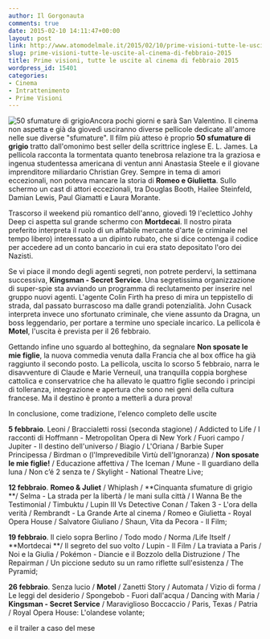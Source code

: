 ```yaml
---
author: Il Gorgonauta
comments: true
date: 2015-02-10 14:11:47+00:00
layout: post
link: http://www.atomodelmale.it/2015/02/10/prime-visioni-tutte-le-uscite-al-cinema-di-febbraio-2015/
slug: prime-visioni-tutte-le-uscite-al-cinema-di-febbraio-2015
title: Prime visioni, tutte le uscite al cinema di febbraio 2015
wordpress_id: 15401
categories:
- Cinema
- Intrattenimento
- Prime Visioni
---
```


![50 sfumature di grigio](http://www.atomodelmale.it/wp-content/uploads/2015/02/50-sfumature-di-grigio-300x191.jpg)Ancora pochi giorni e sarà San Valentino. Il cinema non aspetta e già da giovedì usciranno diverse pellicole dedicate all'amore nelle sue diverse "sfumature". Il film più atteso è proprio **50 sfumature di grigio** tratto dall'omonimo best seller della scrittrice inglese E. L. James. La pellicola racconta la tormentata quanto tenebrosa relazione tra la graziosa e ingenua studentessa americana di ventun anni Anastasia Steele e il giovane imprenditore miliardario Christian Grey. Sempre in tema di amori eccezionali, non poteva mancare la storia di **Romeo e Giulietta**. Sullo schermo un cast di attori eccezionali, tra Douglas Booth, Hailee Steinfeld, Damian Lewis, Paul Giamatti e Laura Morante.

Trascorso il weekend più romantico dell'anno, giovedì 19 l'eclettico Johhy Deep ci aspetta sul grande schermo con **Mortdecai**. Il nostro pirata preferito interpreta il ruolo di un affabile mercante d'arte (e criminale nel tempo libero) interessato a un dipinto rubato, che si dice contenga il codice per accedere ad un conto bancario in cui era stato depositato l'oro dei Nazisti.


Se vi piace il mondo degli agenti segreti, non potrete perdervi, la settimana successiva, **Kingsman - Secret Service**. Una segretissima organizzazione di super-spie sta avviando un programma di reclutamento per inserire nel gruppo nuovi agenti. L'agente Colin Firth ha preso di mira un teppistello di strada, dal passato burrascoso ma dalle grandi potenzialità. John Cusack interpreta invece uno sfortunato criminale, che viene assunto da Dragna, un boss leggendario, per portare a termine uno speciale incarico. La pellicola è **Motel**, l'uscita è prevista per il 26 febbraio.

Gettando infine uno sguardo al botteghino, da segnalare **Non sposate le mie figlie**, la nuova commedia venuta dalla Francia che al box office ha già raggiunto il secondo posto. La pellicola, uscita lo scorso 5 febbraio, narra le disavventure di Claude e Marie Verneuil, una tranquilla coppia borghese cattolica e conservatrice che ha allevato le quattro figlie secondo i principi di tolleranza, integrazione e apertura che sono nei geni della cultura francese. Ma il destino è pronto a metterli a dura prova!



In conclusione, come tradizione, l'elenco completo delle uscite



**5 febbraio**. Leoni / Braccialetti rossi (seconda stagione) / Addicted to Life / I racconti di Hoffmann - Metropolitan Opera di New York / Fuori campo / Jupiter - Il destino dell'universo / Biagio / L'Oriana / Barbie Super Principessa / Birdman o (l'Imprevedibile Virtù dell'Ignoranza) / **Non sposate le mie figlie!** / Educazione affettiva / The Iceman / Mune - Il guardiano della luna / Non c’é 2 senza te / Skylight - National Theatre Live;

**12 febbraio**. **Romeo & Juliet** / Whiplash / **Cinquanta sfumature di grigio **/ Selma - La strada per la libertà / le mani sulla città / I Wanna Be the Testimonial / Timbuktu / Lupin III Vs Detective Conan / Taken 3 - L'ora della verità / Rembrandt - La Grande Arte al cinema / Romeo e Giulietta - Royal Opera House / Salvatore Giuliano / Shaun, Vita da Pecora - Il Film;

**19 febbraio**. Il cielo sopra Berlino / Todo modo / Norma /Life Itself / **Mortdecai **/ Il segreto del suo volto / Lupin - Il Film / La traviata a Paris / Noi e la Giulia / Pokémon - Diancie e il Bozzolo della Distruzione / The Repairman / Un piccione seduto su un ramo riflette sull'esistenza / The Pyramid;

**26 febbraio**. Senza lucio / **Motel** / Zanetti Story / Automata / Vizio di forma / Le leggi del desiderio / Spongebob - Fuori dall'acqua / Dancing with Maria / **Kingsman - Secret Service** / Maraviglioso Boccaccio / Paris, Texas / Patria / Royal Opera House: L'olandese volante;



e il trailer a caso del mese




